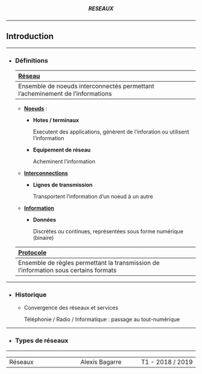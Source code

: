 <h5 style="text-align: center"> RESEAUX </h5>

------

## **Introduction**

---

- ### Définitions

  | <u>**Réseau**</u>                                            |
  | :----------------------------------------------------------- |
  | Ensemble de noeuds interconnectés permettant l’acheminement de l’informations |

  - **<u>Noeuds</u>** :

    - **Hotes / terminaux**

      Executent des applications, génèrent de l’inforation ou utilisent l’information

    - **Equipement de réseau**

      Acheminent l’information

  - **<u>Interconnections</u>**

    - **Lignes de transmission**

      Transportent l’information d’un noeud à un autre

  - **<u>Information</u>**

    - **Données**

      Discrètes ou continues, représentées sous forme numérique (binaire)

  | <u>**Protocole**</u>                                         |
  | :----------------------------------------------------------- |
  | Ensemble de règles permettant la transmission de l’information sous certains formats |

---

- ### Historique

  - Convergence des réseaux  et services

    Téléphonie / Radio / Informatique : passage au tout-numérique

---

- ### Types de réseaux




---

<table width="90%">
<tr>
<td style="width: 30%; text-align: left; background:transparent; border:0;">Réseaux</td>
<td style="width: 30%; text-align: center; background:transparent; border:0;">Alexis Bagarre</td>
<td style="width: 30%; text-align: right; background:transparent; border:0;">T1 - 2018 / 2019</td>
</tr>
</table>